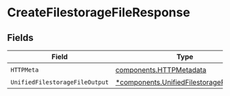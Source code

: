 # CreateFilestorageFileResponse


## Fields

| Field                                                                                               | Type                                                                                                | Required                                                                                            | Description                                                                                         |
| --------------------------------------------------------------------------------------------------- | --------------------------------------------------------------------------------------------------- | --------------------------------------------------------------------------------------------------- | --------------------------------------------------------------------------------------------------- |
| `HTTPMeta`                                                                                          | [components.HTTPMetadata](../../models/components/httpmetadata.md)                                  | :heavy_check_mark:                                                                                  | N/A                                                                                                 |
| `UnifiedFilestorageFileOutput`                                                                      | [*components.UnifiedFilestorageFileOutput](../../models/components/unifiedfilestoragefileoutput.md) | :heavy_minus_sign:                                                                                  | N/A                                                                                                 |